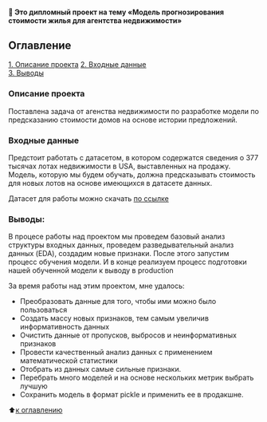 #### :briefcase: Это дипломный проект на тему «Модель прогнозирования стоимости жилья для агентства недвижимости»

## Оглавление  
[1. Описание проекта](https://github.com/ElenaSaveleva/Diplom/blob/main/README.md#Описание-проекта)
[2. Входные данные](https://github.com/ElenaSaveleva/Diplom/blob/main/README.md#Входные-данные)  
[3. Выводы](https://github.com/ElenaSaveleva/Diplom/blob/main/README.md#Выводы) 

### Описание проекта
Поставлена задача от агенства недвижимости по разработке модели по предсказанию стоимости домов на основе истории предложений.

### Входные данные
Предстоит работать с датасетом, в котором содержатся сведения о 377 тысячах лотах недвижимости в USA, выставленных на продажу. Модель, которую мы будем обучать, должна предсказывать стоимость для новых лотов на основе имеющихся в датасете данных.

Датасет для работы можно скачать [по ссылке]([[[/content/drive/MyDrive/data/convertio.co/data.csv](https://drive.google.com/file/d/1JxQ0jQyZ1TvbRzSokqxxeRLlUQ9QWiS9/view?usp=sharing)])
### Выводы:
В процесе работы над проектом мы проведем базовый анализ структуры входных данных, проведем разведывательный анализ данных (EDA), создадим новые признаки. После этого запустим процесс обучения модели. И в конце реализуем процесс подготовки нашей обученной модели к выводу в production 

За время работы над этим проектом, мне удалось:
* Преобразовать данные для того, чтобы ими можно было пользоваться 
* Создать массу новых признаков, тем самым увеличив информативность данных 
* Очистить данные от пропусков, выбросов и неинформативных признаков 
* Провести качественный анализ данных с применением математической статистики 
* Отобрать из данных самые сильные признаки. 
* Перебрать много моделей и на основе нескольких метрик выбрать лучшую 
* Сохранить модель в формат pickle и применить ее в продакшне.

:arrow_up:[к оглавлению](#Оглавление)
